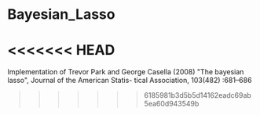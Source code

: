 # Bayesian_Lasso

<<<<<<< HEAD
=======
Implementation of Trevor Park and George Casella (2008) "The bayesian lasso", Journal of the American Statis- tical Association, 103(482) :681–686
>>>>>>> 6185981b3d5b5d14162eadc69ab5ea60d943549b
